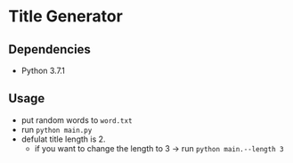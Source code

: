 # Title Generator

## Dependencies
- Python 3.7.1

## Usage
- put random words to `word.txt`
- run `python main.py`
- defulat title length is 2. 
    - if you want to change the length to 3 -> run `python main.--length 3`
